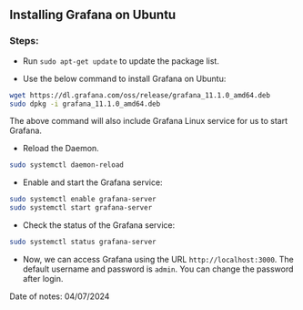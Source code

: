 ## Installing Grafana on Ubuntu

### Steps:

- Run `sudo apt-get update` to update the package list.

- Use the below command to install Grafana on Ubuntu:

```bash
wget https://dl.grafana.com/oss/release/grafana_11.1.0_amd64.deb
sudo dpkg -i grafana_11.1.0_amd64.deb

```
The above command will also include Grafana Linux service for us to start Grafana.

- Reload the Daemon.

```bash
sudo systemctl daemon-reload
```

- Enable and start the Grafana service:

```bash
sudo systemctl enable grafana-server
sudo systemctl start grafana-server
```

- Check the status of the Grafana service:

```bash
sudo systemctl status grafana-server
```

- Now, we can access Grafana using the URL `http://localhost:3000`. The default username and password is `admin`. You can change the password after login.

Date of notes: 04/07/2024
